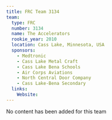 ```yaml
---
title: FRC Team 3134
team:
  type: FRC
  number: 3134
  name: The Accelerators 
  rookie_year: 2010
  location: Cass Lake, Minnesota, USA
  sponsors:
    - Medtronic
    - Cass Lake Metal Craft
    - Cass Lake Bena Schools
    - Air Corps Aviations
    - North Central Door Company
    - Cass Lake-Bena Secondary
  links:
    Website: 
---
```

No content has been added for this team
